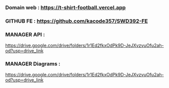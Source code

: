 ### Domain web : https://t-shirt-football.vercel.app
### GITHUB FE : https://github.com/kacode357/SWD392-FE
### MANAGER API :
https://drive.google.com/drive/folders/1r1Ed2fkxOdPk9D-JeJXvzvuOfu2ah-od?usp=drive_link
### MANAGER Diagrams :
https://drive.google.com/drive/folders/1r1Ed2fkxOdPk9D-JeJXvzvuOfu2ah-od?usp=drive_link
